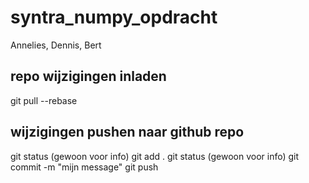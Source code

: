 # syntra_numpy_opdracht
Annelies, Dennis, Bert

## repo wijzigingen inladen
git pull --rebase

## wijzigingen pushen naar github repo
git status (gewoon voor info)
git add .
git status (gewoon voor info)
git commit -m "mijn message"
git push
